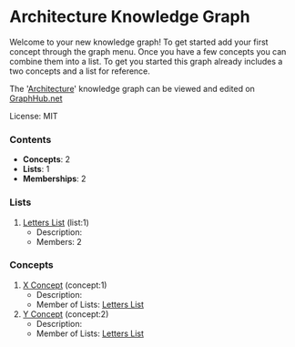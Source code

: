 # Architecture Knowledge Graph

Welcome to your new knowledge graph! To get started add your first concept through the graph menu. Once you have a few concepts you can combine them into a list. To get you started this graph already includes a two concepts and a list for reference.

The '[Architecture](https://graphhub.net/architecture)' knowledge graph can be viewed and edited on [GraphHub.net](https://graphhub.net)

License: MIT
### Contents
- **Concepts**: 2
- **Lists**: 1
- **Memberships**: 2
### Lists
1. [Letters List](/architecture/list/letters-list?id=1) (list:1)
   - Description: 
   - Members: 2
### Concepts
1. [X Concept](/architecture/concept/x-concept?id=1) (concept:1)
   - Description: 
   - Member of Lists: [Letters List](/architecture/list/letters-list?id=1)
1. [Y Concept](/architecture/concept/y-concept?id=2) (concept:2)
   - Description: 
   - Member of Lists: [Letters List](/architecture/list/letters-list?id=1)
